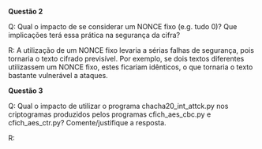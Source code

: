 **Questão 2**

Q: Qual o impacto de se considerar um NONCE fixo (e.g. tudo 0)? Que implicações terá essa prática na segurança da cifra?

R: A utilização de um NONCE fixo levaria a sérias falhas de segurança, pois tornaria o texto cifrado previsível. Por exemplo, se dois textos diferentes utilizassem um NONCE fixo, estes ficariam idênticos, o que tornaria o texto bastante vulnerável a ataques.

**Questão 3**

Q: Qual o impacto de utilizar o programa chacha20_int_attck.py nos criptogramas produzidos pelos programas cfich_aes_cbc.py e cfich_aes_ctr.py? Comente/justifique a resposta.

R: 